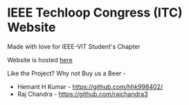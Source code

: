 # IEEE Techloop Congress (ITC) Website
Made with love for IEEE-VIT Student's Chapter

Website is hosted [here](http://itc.ieeevit.com)

Like the Project? Why not Buy us a Beer - 
* Hemant H Kumar  -   https://github.com/hhk998402/
* Raj Chandra     -   https://github.com/rajchandra3




